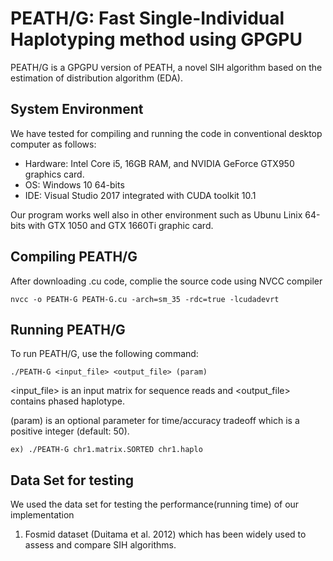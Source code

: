 # PEATH/G: Fast Single-Individual Haplotyping method using GPGPU

PEATH/G is a GPGPU version of PEATH, a novel SIH algorithm based on the estimation of distribution algorithm (EDA).
<!--
It implementes the method proposed in:
```
J.C. Na et al., PEATH/G: Fast Single-Individual Haplotyping method using GPGPU.
```
-->

## System Environment 

We have tested for compiling and running the code in conventional desktop computer as follows:
- Hardware: Intel Core i5, 16GB RAM, and NVIDIA GeForce GTX950 graphics card.
- OS: Windows 10 64-bits
- IDE: Visual Studio 2017 integrated with CUDA toolkit 10.1

Our program works well also in other environment such as Ubunu Linix 64-bits with GTX 1050 and GTX 1660Ti graphic card.

## Compiling PEATH/G

After downloading .cu code, complie the source code using NVCC compiler

```
nvcc -o PEATH-G PEATH-G.cu -arch=sm_35 -rdc=true -lcudadevrt

```

## Running PEATH/G

To run PEATH/G, use the following command:

```
./PEATH-G <input_file> <output_file> (param)
```

<input_file> is an input matrix for sequence reads and
<output_file> contains phased haplotype.

(param) is an optional parameter for time/accuracy tradeoff which is a positive integer (default: 50).

```
ex) ./PEATH-G chr1.matrix.SORTED chr1.haplo
```

## Data Set for testing
We used the data set for testing the performance(running time) of our implementation
1. Fosmid dataset (Duitama et al. 2012) which has been widely used to assess and compare SIH algorithms.


